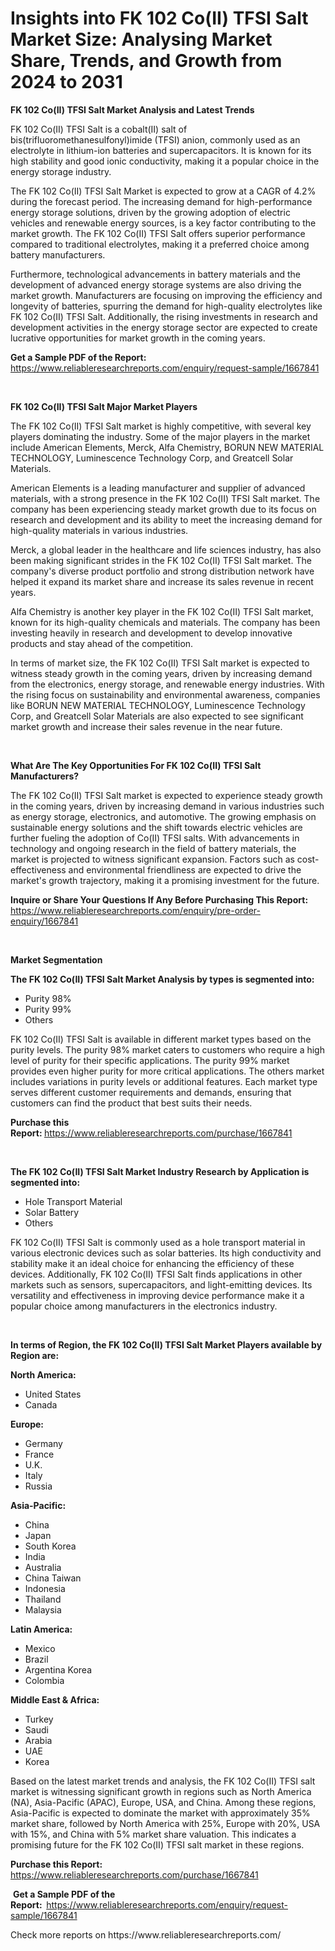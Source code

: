 <p><h1>Insights into FK 102 Co(II) TFSI Salt Market Size: Analysing Market Share, Trends, and Growth from 2024 to 2031</h1></p><p><strong>FK 102 Co(II) TFSI Salt Market Analysis and Latest Trends</strong></p>
<p><p>FK 102 Co(II) TFSI Salt is a cobalt(II) salt of bis(trifluoromethanesulfonyl)imide (TFSI) anion, commonly used as an electrolyte in lithium-ion batteries and supercapacitors. It is known for its high stability and good ionic conductivity, making it a popular choice in the energy storage industry.</p><p>The FK 102 Co(II) TFSI Salt Market is expected to grow at a CAGR of 4.2% during the forecast period. The increasing demand for high-performance energy storage solutions, driven by the growing adoption of electric vehicles and renewable energy sources, is a key factor contributing to the market growth. The FK 102 Co(II) TFSI Salt offers superior performance compared to traditional electrolytes, making it a preferred choice among battery manufacturers.</p><p>Furthermore, technological advancements in battery materials and the development of advanced energy storage systems are also driving the market growth. Manufacturers are focusing on improving the efficiency and longevity of batteries, spurring the demand for high-quality electrolytes like FK 102 Co(II) TFSI Salt. Additionally, the rising investments in research and development activities in the energy storage sector are expected to create lucrative opportunities for market growth in the coming years.</p></p>
<p><strong>Get a Sample PDF of the Report:&nbsp;</strong> <a href="https://www.reliableresearchreports.com/enquiry/request-sample/1667841">https://www.reliableresearchreports.com/enquiry/request-sample/1667841</a></p>
<p>&nbsp;</p>
<p><strong>FK 102 Co(II) TFSI Salt Major Market Players</strong></p>
<p><p>The FK 102 Co(II) TFSI Salt market is highly competitive, with several key players dominating the industry. Some of the major players in the market include American Elements, Merck, Alfa Chemistry, BORUN NEW MATERIAL TECHNOLOGY, Luminescence Technology Corp, and Greatcell Solar Materials.</p><p>American Elements is a leading manufacturer and supplier of advanced materials, with a strong presence in the FK 102 Co(II) TFSI Salt market. The company has been experiencing steady market growth due to its focus on research and development and its ability to meet the increasing demand for high-quality materials in various industries.</p><p>Merck, a global leader in the healthcare and life sciences industry, has also been making significant strides in the FK 102 Co(II) TFSI Salt market. The company's diverse product portfolio and strong distribution network have helped it expand its market share and increase its sales revenue in recent years.</p><p>Alfa Chemistry is another key player in the FK 102 Co(II) TFSI Salt market, known for its high-quality chemicals and materials. The company has been investing heavily in research and development to develop innovative products and stay ahead of the competition.</p><p>In terms of market size, the FK 102 Co(II) TFSI Salt market is expected to witness steady growth in the coming years, driven by increasing demand from the electronics, energy storage, and renewable energy industries. With the rising focus on sustainability and environmental awareness, companies like BORUN NEW MATERIAL TECHNOLOGY, Luminescence Technology Corp, and Greatcell Solar Materials are also expected to see significant market growth and increase their sales revenue in the near future.</p></p>
<p>&nbsp;</p>
<p><strong>What Are The Key Opportunities For FK 102 Co(II) TFSI Salt Manufacturers?</strong></p>
<p><p>The FK 102 Co(II) TFSI Salt market is expected to experience steady growth in the coming years, driven by increasing demand in various industries such as energy storage, electronics, and automotive. The growing emphasis on sustainable energy solutions and the shift towards electric vehicles are further fueling the adoption of Co(II) TFSI salts. With advancements in technology and ongoing research in the field of battery materials, the market is projected to witness significant expansion. Factors such as cost-effectiveness and environmental friendliness are expected to drive the market's growth trajectory, making it a promising investment for the future.</p></p>
<p><strong>Inquire or Share Your Questions If Any Before Purchasing This Report:</strong> <a href="https://www.reliableresearchreports.com/enquiry/pre-order-enquiry/1667841">https://www.reliableresearchreports.com/enquiry/pre-order-enquiry/1667841</a></p>
<p>&nbsp;</p>
<p><strong>Market Segmentation</strong></p>
<p><strong>The FK 102 Co(II) TFSI Salt Market Analysis by types is segmented into:</strong></p>
<p><ul><li>Purity 98%</li><li>Purity 99%</li><li>Others</li></ul></p>
<p><p>FK 102 Co(II) TFSI Salt is available in different market types based on the purity levels. The purity 98% market caters to customers who require a high level of purity for their specific applications. The purity 99% market provides even higher purity for more critical applications. The others market includes variations in purity levels or additional features. Each market type serves different customer requirements and demands, ensuring that customers can find the product that best suits their needs.</p></p>
<p><strong>Purchase this Report:&nbsp;</strong><a href="https://www.reliableresearchreports.com/purchase/1667841">https://www.reliableresearchreports.com/purchase/1667841</a></p>
<p>&nbsp;</p>
<p><strong>The FK 102 Co(II) TFSI Salt Market Industry Research by Application is segmented into:</strong></p>
<p><ul><li>Hole Transport Material</li><li>Solar Battery</li><li>Others</li></ul></p>
<p><p>FK 102 Co(II) TFSI Salt is commonly used as a hole transport material in various electronic devices such as solar batteries. Its high conductivity and stability make it an ideal choice for enhancing the efficiency of these devices. Additionally, FK 102 Co(II) TFSI Salt finds applications in other markets such as sensors, supercapacitors, and light-emitting devices. Its versatility and effectiveness in improving device performance make it a popular choice among manufacturers in the electronics industry.</p></p>
<p>&nbsp;</p>
<p><strong>In terms of Region, the FK 102 Co(II) TFSI Salt Market Players available by Region are:</strong></p>
<p>
    <p> <strong> North America: </strong>
        <ul>
            <li>United States</li>
            <li>Canada</li>
        </ul>
        </p> 
    <p> <strong> Europe: </strong>
        <ul>
            <li>Germany</li>
            <li>France</li>
            <li>U.K.</li>
            <li>Italy</li>
            <li>Russia</li>
        </ul>
        </p> 
    <p> <strong> Asia-Pacific: </strong>
        <ul>
            <li>China</li>
            <li>Japan</li>
            <li>South Korea</li>
            <li>India</li>
            <li>Australia</li>
            <li>China Taiwan</li>
            <li>Indonesia</li>
            <li>Thailand</li>
            <li>Malaysia</li>
        </ul>
        </p> 
    <p> <strong> Latin America: </strong>
        <ul>
            <li>Mexico</li>
            <li>Brazil</li>
            <li>Argentina Korea</li>
            <li>Colombia</li>
        </ul>
        </p> 
    <p> <strong> Middle East & Africa: </strong>
        <ul>
            <li>Turkey</li>
            <li>Saudi</li>
            <li>Arabia</li>
            <li>UAE</li>
            <li>Korea</li>
        </ul>
    </p>
    </p>
<p><p>Based on the latest market trends and analysis, the FK 102 Co(II) TFSI salt market is witnessing significant growth in regions such as North America (NA), Asia-Pacific (APAC), Europe, USA, and China. Among these regions, Asia-Pacific is expected to dominate the market with approximately 35% market share, followed by North America with 25%, Europe with 20%, USA with 15%, and China with 5% market share valuation. This indicates a promising future for the FK 102 Co(II) TFSI salt market in these regions.</p></p>
<p><strong>Purchase this Report: </strong><a href="https://www.reliableresearchreports.com/purchase/1667841">https://www.reliableresearchreports.com/purchase/1667841</a></p>
<p>&nbsp;<strong>Get a Sample PDF of the Report:&nbsp;&nbsp;</strong><a href="https://www.reliableresearchreports.com/enquiry/request-sample/1667841">https://www.reliableresearchreports.com/enquiry/request-sample/1667841</a></p>
<p><strong></strong></p>
<p>Check more reports on https://www.reliableresearchreports.com/</p>